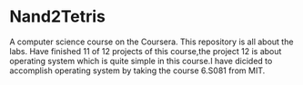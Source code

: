# Nand2Tetris
A computer science course on the Coursera. This repository is all about the labs.
Have finished 11 of 12 projects of this course,the project 12 is about operating system which is quite simple in this course.I have dicided to accomplish operating system by taking the course 6.S081 from MIT.
